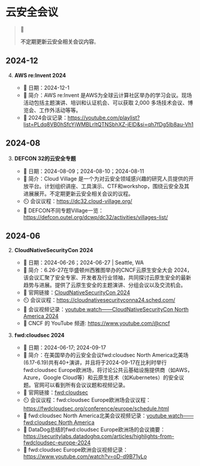 # 云安全会议

> 🚥
>
> **不定期更新云安全相关会议内容**。

## 2024-12

4. **AWS re:Invent 2024**
   
    - 📅 日期：2024-12-1
    - 💬 简介：AWS re:Invent 是AWS为全球云计算社区举办的学习会议。现场活动包括主题演讲、培训和认证机会、可以获取 2,000 多场技术会议、博览会、工作外活动等等。
    - 🔗 2024会议记录：<https://youtube.com/playlist?list=PLdq8VB0hSfcYjWMBLrItQTNSbhXZ-jElD&si=qh7fDg5lb8au-Vh1>

## 2024-08

3. **DEFCON 32的云安全专题**

    - 📅 日期：2024-08-09；2024-08-10；2024-08-11
    - 💬 简介：Cloud Village 是一个为对云安全领域感兴趣的研究人员提供的开放平台。计划组织讲座、工具演示、CTF和workshop，围绕云安全及其进展展开。不定期更新云安全相关会议的议程。
    - ⏲️ 会议议程：<https://dc32.cloud-village.org/>
    - 🔗 DEFCON不同专题Village一览：<https://defcon.outel.org/dcwp/dc32/activities/villages-list/>

## 2024-06

2. **CloudNativeSecurityCon 2024**

    - 📅 日期：2024-06-26；2024-06-27 | Seattle, WA
    - 💬 简介：6.26-27在华盛顿州西雅图举办的CNCF云原生安全大会 2024，该会议汇聚了安全专家、开发者及行业领袖，共同探讨云原生安全的最新趋势与进展。提供了云原生安全的主题演讲、分组会议以及交流机会。
    - 🔗 官网链接：[CloudNativeSecurityCon 2024](https://events.linuxfoundation.org/cloudnativesecuritycon-north-america/)
    - ⏲️ 会议议程：<https://cloudnativesecurityconna24.sched.com/>
    - 🔗 会议视频记录：[youtube watch——CloudNativeSecurityCon North America 2024](https://www.youtube.com/watch?v=DgYJHKblLbE&list=PLj6h78yzYM2MSAFvjG22ZynvaUs1nnaQJ&pp=iAQB)
    - 🔗 CNCF 的 YouTube 频道: https://www.youtube.com/@cncf

1. **fwd:cloudsec 2024**

    - 📅 日期：2024-06-17; 2024-09-17
    - 💬 简介：在美国举办的云安全会议fwd:cloudsec North America北美场(6.17-6.19)共有40+演讲，并且将于2024-09-17在比利时举行fwd:cloudsec Europe欧洲场，将讨论公共云基础设施提供商（如AWS，Azure，Google Cloud等）和云原生技术（如Kubernetes）的安全议题。官网可以看到所有会议议题和视频记录。
    - 🔗 官网链接：[fwd:cloudsec](https://fwdcloudsec.org/)
    - ⏲️ 会议议程：fwd:cloudsec Europe欧洲场会议议程：<https://fwdcloudsec.org/conference/europe/schedule.html>
    - 🔗 fwd:cloudsec North America北美会议视频记录：[youtube watch——fwd:cloudsec North America](https://www.youtube.com/watch?v=WY9VqDC5fTY&list=PLCPCP1pNWD7PoUaDtU_T9XJSJ6d7cSfjl&index=4)
    - 💬 DataDog总结的fwd:cloudsec Europe欧洲场的会议摘要：<https://securitylabs.datadoghq.com/articles/highlights-from-fwdcloudsec-europe-2024>
    - 🔗 fwd:cloudsec Europe欧洲会议视频记录：<https://www.youtube.com/watch?v=oD-d9B71yLo>
